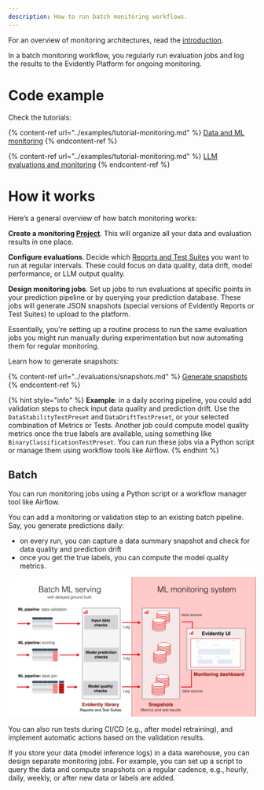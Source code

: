 ```yaml
---
description: How to run batch monitoring workflows.
---   
```


For an overview of monitoring architectures, read the [introduction](monitoring_overview.md).

In a batch monitoring workflow, you regularly run evaluation jobs and log the results to the Evidently Platform for ongoing monitoring.

# Code example

Check the tutorials:

{% content-ref url="../examples/tutorial-monitoring.md" %}
[Data and ML monitoring](../examples/tutorial-monitoring.md)
{% endcontent-ref %}

{% content-ref url="../examples/tutorial-monitoring.md" %}
[LLM evaluations and monitoring](../examples/tutorial-llm.md)
{% endcontent-ref %}

# How it works
Here’s a general overview of how batch monitoring works:

**Create a monitoring [Project](../projects/add_project.md)**. This will organize all your data and evaluation results in one place.

**Configure evaluations**. Decide which [Reports and Test Suites](../tests-and-reports/overview.md) you want to run at regular intervals. These could focus on data quality, data drift, model performance, or LLM output quality.
 
**Design monitoring jobs**. Set up jobs to run evaluations at specific points in your prediction pipeline or by querying your prediction database. These jobs will generate JSON snapshots (special versions of Evidently Reports or Test Suites) to upload to the platform.

Essentially, you're setting up a routine process to run the same evaluation jobs you might run manually during experimentation but now automating them for regular monitoring.

Learn how to generate snapshots:

{% content-ref url="../evaluations/snapshots.md" %}
[Generate snapshots](../evaluations/snapshots.md)
{% endcontent-ref %}

{% hint style="info" %}
**Example**: in a daily scoring pipeline, you could add validation steps to check input data quality and prediction drift. Use the `DataStabilityTestPreset` and `DataDriftTestPreset`, or your selected combination of Metrics or Tests. Another job could compute model quality metrics once the true labels are available, using something like `BinaryClassificationTestPreset`. You can run these jobs via a Python script or manage them using workflow tools like Airflow.
{% endhint %}

## Batch 

You can run monitoring jobs using a Python script or a workflow manager tool like Airflow. 

You can add a monitoring or validation step to an existing batch pipeline. Say, you generate predictions daily:
* on every run, you can capture a data summary snapshot and check for data quality and prediction drift
* once you get the true labels, you can compute the model quality metrics.

![](../.gitbook/assets/monitoring/monitoring_batch_workflow_min.png)

You can also run tests during CI/CD (e.g., after model retraining), and implement automatic actions based on the validation results.

If you store your data (model inference logs) in a data warehouse, you can design separate monitoring jobs. For example, you can set up a script to query the data and compute snapshots on a regular cadence, e.g., hourly, daily, weekly, or after new data or labels are added. 


